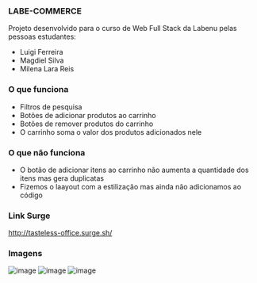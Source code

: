 ### LABE-COMMERCE

Projeto desenvolvido para o curso de Web Full Stack da Labenu pelas pessoas estudantes:
- Luigi Ferreira
- Magdiel Silva
- Milena Lara Reis

### O que funciona
- Filtros de pesquisa
- Botões de adicionar produtos ao carrinho
- Botões de remover produtos do carrinho
- O carrinho soma o valor dos produtos adicionados nele

### O que não funciona
- O botão de adicionar itens ao carrinho não aumenta a quantidade dos itens mas gera duplicatas
- Fizemos o laayout com a estilização mas ainda não adicionamos ao código

### Link Surge 
http://tasteless-office.surge.sh/

### Imagens
![image](https://user-images.githubusercontent.com/42283687/133865642-e4ca0854-2b2f-4781-8806-678cc51ae115.png)
![image](https://user-images.githubusercontent.com/42283687/133865652-b7e4d234-7b58-4875-a76e-383ae1506b14.png)
![image](https://user-images.githubusercontent.com/42283687/133865658-b02e0646-d930-4f4e-8161-0cbbf7ebd5f9.png)
